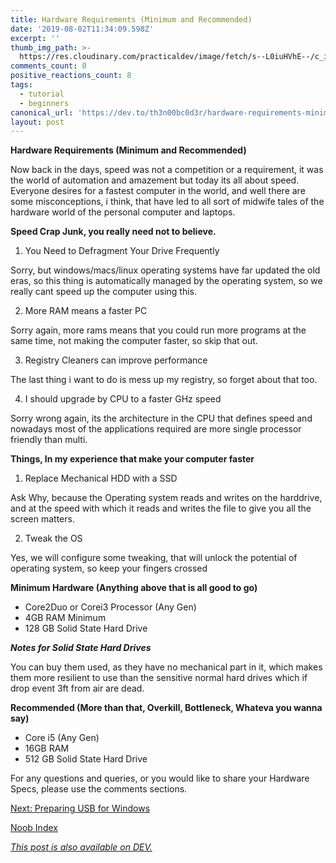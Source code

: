 ```yaml
---
title: Hardware Requirements (Minimum and Recommended)
date: '2019-08-02T11:34:09.598Z'
excerpt: ''
thumb_img_path: >-
  https://res.cloudinary.com/practicaldev/image/fetch/s--L0iuHVhE--/c_imagga_scale,f_auto,fl_progressive,h_420,q_auto,w_1000/https://res.cloudinary.com/practicaldev/image/fetch/s--jTl3eIAG--/c_imagga_scale%2Cf_auto%2Cfl_progressive%2Ch_420%2Cq_auto%2Cw_1000/https://thepracticaldev.s3.amazonaws.com/i/hwuxkwhh5emhrmqfxyjx.jpg
comments_count: 0
positive_reactions_count: 8
tags:
  - tutorial
  - beginners
canonical_url: 'https://dev.to/th3n00bc0d3r/hardware-requirements-minimum-and-recommended-3f4k'
layout: post
---
```

**Hardware Requirements (Minimum and Recommended)**

Now back in the days, speed was not a competition or a requirement, it was the world of automation and amazement but today its all about speed. Everyone desires for a fastest computer in the world, and well there are some misconceptions, i think, that have led to all sort of midwife tales of the hardware world of the personal computer and laptops.

**Speed Crap Junk, you really need not to believe.**



1. You Need to Defragment Your Drive Frequently

Sorry, but windows/macs/linux operating systems have far updated the old eras, so this thing is automatically managed by the operating system, so we really cant speed up the computer using this.

2. More RAM means a faster PC

Sorry again, more rams means that you could run more programs at the same time, not making the computer faster, so skip that out. 

3. Registry Cleaners can improve performance

The last thing i want to do is mess up my registry, so forget about that too.

4. I should upgrade by CPU to a faster GHz speed

Sorry wrong again, its the architecture in the CPU that defines speed and nowadays most of the applications required are more single processor friendly than multi. 


**Things, In my experience that make your computer faster**



1. Replace Mechanical HDD with a SSD

Ask Why, because the Operating system reads and writes on the harddrive, and at the speed with which it reads and writes the file to give you all the screen matters.

2. Tweak the OS

Yes, we will configure some tweaking, that will unlock the potential of operating system, so keep your fingers crossed


**Minimum Hardware (Anything above that is all good to go)**



*   Core2Duo or Corei3 Processor (Any Gen)
*   4GB RAM Minimum
*   128 GB Solid State Hard Drive

**_Notes for Solid State Hard Drives_**

You can buy them used, as they have no mechanical part in it, which makes them more resilient to use than the sensitive normal hard drives which if drop event 3ft from air are dead.

**Recommended (More than that, Overkill, Bottleneck, Whateva you wanna say)**



*   Core i5 (Any Gen)
*   16GB RAM
*   512 GB Solid State Hard Drive

For any questions and queries, or you would like to share your Hardware Specs, please use the comments sections.

[Next: Preparing USB for Windows](https://dev.to/th3n00bc0d3r/preparing-usb-for-windows-2p3)

[Noob Index](https://dev.to/th3n00bc0d3r/noob-guides-index-4mne)

*[This post is also available on DEV.](https://dev.to/th3n00bc0d3r/hardware-requirements-minimum-and-recommended-3f4k)*


<script>
const parent = document.getElementsByTagName('head')[0];
const script = document.createElement('script');
script.type = 'text/javascript';
script.src = 'https://cdnjs.cloudflare.com/ajax/libs/iframe-resizer/4.1.1/iframeResizer.min.js';
script.charset = 'utf-8';
script.onload = function() {
    window.iFrameResize({}, '.liquidTag');
};
parent.appendChild(script);
</script>    
